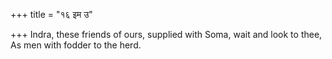 +++
title = "१६ इम उ"

+++
Indra, these friends of ours, supplied with Soma, wait and look to thee,  
     As men with fodder to the herd.
